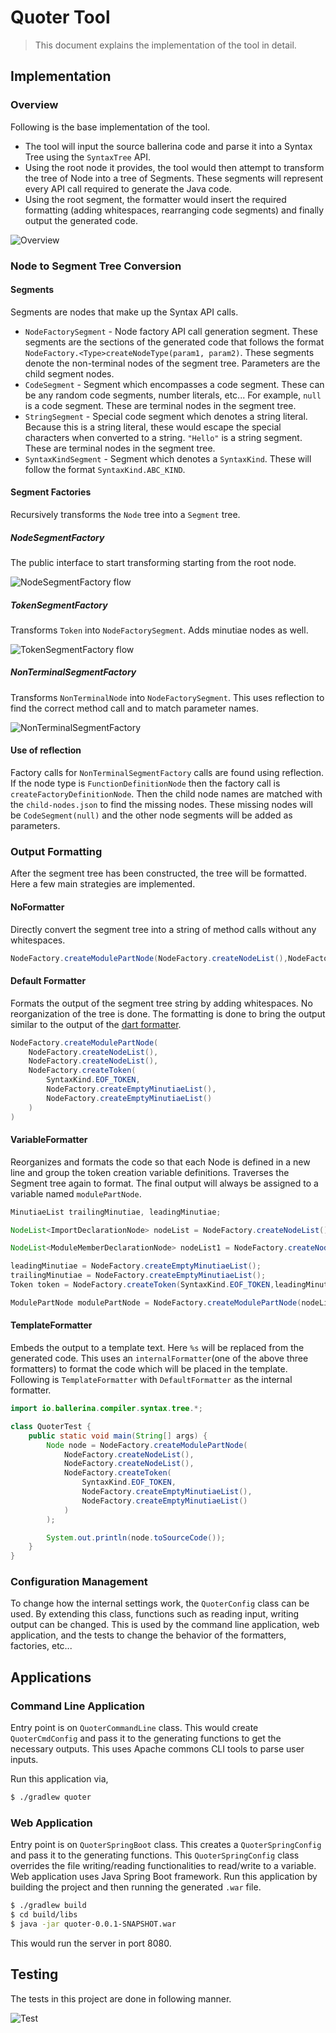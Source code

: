 # Quoter Tool

> This document explains the implementation of the tool in detail.

## Implementation

### Overview

Following is the base implementation of the tool. 

- The tool will input the source ballerina code and parse it into a Syntax Tree using the `SyntaxTree` API. 
- Using the root node it provides, the tool would then attempt to transform the tree of Node into a tree of Segments. These segments will represent every API call required to generate the Java code.
- Using the root segment, the formatter would insert the required formatting (adding whitespaces, rearranging code segments) and finally output the generated code.

![Overview](arch1.png)

### Node to Segment Tree Conversion

#### Segments

Segments are nodes that make up the Syntax API calls. 

- `NodeFactorySegment` - Node factory API call generation segment. These segments are the sections of the generated code that follows the format `NodeFactory.<Type>createNodeType(param1, param2)`. These segments denote the non-terminal nodes of the segment tree. Parameters are the child segment nodes.
- `CodeSegment` - Segment which encompasses a code segment. These can be any random code segments, number literals, etc... For example, `null` is a code segment. These are terminal nodes in the segment tree.
- `StringSegment` - Special code segment which denotes a string literal. Because this is a string literal, these would escape the special characters when converted to a string. `"Hello"` is a string segment.  These are terminal nodes in the segment tree.
- `SyntaxKindSegment` - Segment which denotes a `SyntaxKind`. These will follow the format `SyntaxKind.ABC_KIND`.

#### Segment Factories

Recursively transforms the `Node` tree into a `Segment` tree. 

##### NodeSegmentFactory

The public interface to start transforming starting from the root node.

![NodeSegmentFactory flow](arch2.1.png)

##### TokenSegmentFactory

Transforms `Token` into `NodeFactorySegment`. Adds minutiae nodes as well.

![TokenSegmentFactory flow](arch2.2.png)

##### NonTerminalSegmentFactory

Transforms `NonTerminalNode` into `NodeFactorySegment`. This uses reflection to find the correct method call and to match parameter names.

![NonTerminalSegmentFactory](arch2.3.png)

#### Use of reflection

Factory calls for `NonTerminalSegmentFactory` calls are found using reflection. If the node type is `FunctionDefinitionNode` then the factory call is `createFactoryDefinitionNode`. Then the child node names are matched with the `child-nodes.json` to find the missing nodes. These missing nodes will be `CodeSegment(null)` and the other node segments will be added as parameters.

### Output Formatting

After the segment tree has been constructed, the tree will be formatted. Here a few main strategies are implemented.

#### NoFormatter

Directly convert the segment tree into a string of method calls without any whitespaces.

```java
NodeFactory.createModulePartNode(NodeFactory.createNodeList(),NodeFactory.createNodeList(),NodeFactory.createToken(SyntaxKind.EOF_TOKEN,NodeFactory.createEmptyMinutiaeList(),NodeFactory.createEmptyMinutiaeList()))
```

#### Default Formatter

Formats the output of the segment tree string by adding whitespaces. No reorganization of the tree is done. The formatting is done to bring the output similar to the output of the [dart formatter](https://dart.dev/tools/dartfmt).

```java
NodeFactory.createModulePartNode(
	NodeFactory.createNodeList(),
	NodeFactory.createNodeList(),
	NodeFactory.createToken(
		SyntaxKind.EOF_TOKEN,
		NodeFactory.createEmptyMinutiaeList(),
		NodeFactory.createEmptyMinutiaeList()
	)
)
```

#### VariableFormatter

Reorganizes and formats the code so that each Node is defined in a new line and group the token creation variable definitions. Traverses the Segment tree again to format. The final output will always be assigned to a variable named `modulePartNode`.

```java
MinutiaeList trailingMinutiae, leadingMinutiae;

NodeList<ImportDeclarationNode> nodeList = NodeFactory.createNodeList();

NodeList<ModuleMemberDeclarationNode> nodeList1 = NodeFactory.createNodeList();

leadingMinutiae = NodeFactory.createEmptyMinutiaeList();
trailingMinutiae = NodeFactory.createEmptyMinutiaeList();
Token token = NodeFactory.createToken(SyntaxKind.EOF_TOKEN,leadingMinutiae,trailingMinutiae);

ModulePartNode modulePartNode = NodeFactory.createModulePartNode(nodeList,nodeList1,token);
```

#### TemplateFormatter

Embeds the output to a template text. Here `%s` will be replaced from the generated code. This uses an `internalFormatter`(one of the above three formatters) to format the code which will be placed in the template. Following is `TemplateFormatter` with `DefaultFormatter` as the internal formatter.

```java
import io.ballerina.compiler.syntax.tree.*;

class QuoterTest {
    public static void main(String[] args) {
        Node node = NodeFactory.createModulePartNode(
			NodeFactory.createNodeList(),
			NodeFactory.createNodeList(),
			NodeFactory.createToken(
				SyntaxKind.EOF_TOKEN,
				NodeFactory.createEmptyMinutiaeList(),
				NodeFactory.createEmptyMinutiaeList()
			)
		);

        System.out.println(node.toSourceCode());
    }
}
```

### Configuration Management

To change how the internal settings work, the `QuoterConfig` class can be used. By extending this class, functions such as reading input, writing output can be changed. This is used by the command line application, web application, and the tests to change the behavior of the formatters, factories, etc...

## Applications

### Command Line Application

Entry point is on `QuoterCommandLine` class. This would create `QuoterCmdConfig` and pass it to the generating functions to get the necessary outputs. This uses Apache commons CLI tools to parse user inputs.

Run this application via,

```bash
$ ./gradlew quoter
```

### Web Application

Entry point is on `QuoterSpringBoot` class. This creates a `QuoterSpringConfig` and pass it to the generating functions. This `QuoterSpringConfig` class overrides the file writing/reading functionalities to read/write to a variable. Web application uses Java Spring Boot framework. Run this application by building the project and then running the generated `.war` file.

```bash
$ ./gradlew build
$ cd build/libs
$ java -jar quoter-0.0.1-SNAPSHOT.war
```

This would run the server in port 8080.

## Testing

The tests in this project are done in following manner.

![Test](test.png)